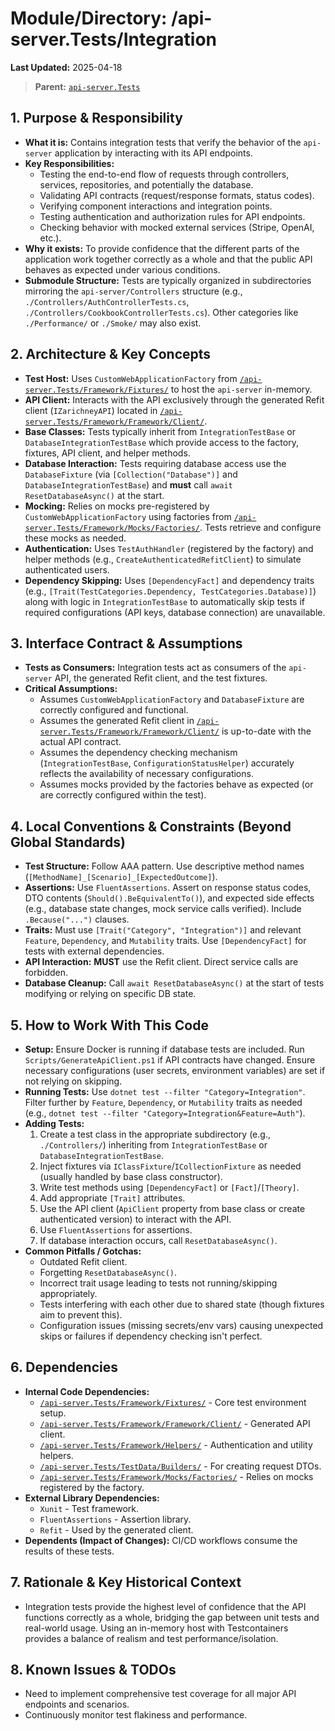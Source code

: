 # Module/Directory: /api-server.Tests/Integration

**Last Updated:** 2025-04-18

> **Parent:** [`api-server.Tests`](../README.md)

## 1. Purpose & Responsibility

* **What it is:** Contains integration tests that verify the behavior of the `api-server` application by interacting with its API endpoints.
* **Key Responsibilities:**
    * Testing the end-to-end flow of requests through controllers, services, repositories, and potentially the database.
    * Validating API contracts (request/response formats, status codes).
    * Verifying component interactions and integration points.
    * Testing authentication and authorization rules for API endpoints.
    * Checking behavior with mocked external services (Stripe, OpenAI, etc.).
* **Why it exists:** To provide confidence that the different parts of the application work together correctly as a whole and that the public API behaves as expected under various conditions.
* **Submodule Structure:** Tests are typically organized in subdirectories mirroring the `api-server/Controllers` structure (e.g., `./Controllers/AuthControllerTests.cs`, `./Controllers/CookbookControllerTests.cs`). Other categories like `./Performance/` or `./Smoke/` may also exist.

## 2. Architecture & Key Concepts

* **Test Host:** Uses `CustomWebApplicationFactory` from [`/api-server.Tests/Framework/Fixtures/`](Framework/Fixtures/README.md) to host the `api-server` in-memory.
* **API Client:** Interacts with the API exclusively through the generated Refit client (`IZarichneyAPI`) located in [`/api-server.Tests/Framework/Framework/Client/`](../Framework/Client/README.md).
* **Base Classes:** Tests typically inherit from `IntegrationTestBase` or `DatabaseIntegrationTestBase` which provide access to the factory, fixtures, API client, and helper methods.
* **Database Interaction:** Tests requiring database access use the `DatabaseFixture` (via `[Collection("Database")]` and `DatabaseIntegrationTestBase`) and **must** call `await ResetDatabaseAsync()` at the start.
* **Mocking:** Relies on mocks pre-registered by `CustomWebApplicationFactory` using factories from [`/api-server.Tests/Framework/Mocks/Factories/`](../Mocks/Factories/README.md). Tests retrieve and configure these mocks as needed.
* **Authentication:** Uses `TestAuthHandler` (registered by the factory) and helper methods (e.g., `CreateAuthenticatedRefitClient`) to simulate authenticated users.
* **Dependency Skipping:** Uses `[DependencyFact]` and dependency traits (e.g., `[Trait(TestCategories.Dependency, TestCategories.Database)]`) along with logic in `IntegrationTestBase` to automatically skip tests if required configurations (API keys, database connection) are unavailable.

## 3. Interface Contract & Assumptions

* **Tests as Consumers:** Integration tests act as consumers of the `api-server` API, the generated Refit client, and the test fixtures.
* **Critical Assumptions:**
    * Assumes `CustomWebApplicationFactory` and `DatabaseFixture` are correctly configured and functional.
    * Assumes the generated Refit client in [`/api-server.Tests/Framework/Framework/Client/`](../Framework/Client/README.md) is up-to-date with the actual API contract.
    * Assumes the dependency checking mechanism (`IntegrationTestBase`, `ConfigurationStatusHelper`) accurately reflects the availability of necessary configurations.
    * Assumes mocks provided by the factories behave as expected (or are correctly configured within the test).

## 4. Local Conventions & Constraints (Beyond Global Standards)

* **Test Structure:** Follow AAA pattern. Use descriptive method names (`[MethodName]_[Scenario]_[ExpectedOutcome]`).
* **Assertions:** Use `FluentAssertions`. Assert on response status codes, DTO contents (`Should().BeEquivalentTo()`), and expected side effects (e.g., database state changes, mock service calls verified). Include `.Because("...")` clauses.
* **Traits:** Must use `[Trait("Category", "Integration")]` and relevant `Feature`, `Dependency`, and `Mutability` traits. Use `[DependencyFact]` for tests with external dependencies.
* **API Interaction:** **MUST** use the Refit client. Direct service calls are forbidden.
* **Database Cleanup:** Call `await ResetDatabaseAsync()` at the start of tests modifying or relying on specific DB state.

## 5. How to Work With This Code

* **Setup:** Ensure Docker is running if database tests are included. Run `Scripts/GenerateApiClient.ps1` if API contracts have changed. Ensure necessary configurations (user secrets, environment variables) are set if not relying on skipping.
* **Running Tests:** Use `dotnet test --filter "Category=Integration"`. Filter further by `Feature`, `Dependency`, or `Mutability` traits as needed (e.g., `dotnet test --filter "Category=Integration&Feature=Auth"`).
* **Adding Tests:**
    1.  Create a test class in the appropriate subdirectory (e.g., `./Controllers/`) inheriting from `IntegrationTestBase` or `DatabaseIntegrationTestBase`.
    2.  Inject fixtures via `IClassFixture`/`ICollectionFixture` as needed (usually handled by base class constructor).
    3.  Write test methods using `[DependencyFact]` or `[Fact]`/`[Theory]`.
    4.  Add appropriate `[Trait]` attributes.
    5.  Use the API client (`ApiClient` property from base class or create authenticated version) to interact with the API.
    6.  Use `FluentAssertions` for assertions.
    7.  If database interaction occurs, call `ResetDatabaseAsync()`.
* **Common Pitfalls / Gotchas:**
    * Outdated Refit client.
    * Forgetting `ResetDatabaseAsync()`.
    * Incorrect trait usage leading to tests not running/skipping appropriately.
    * Tests interfering with each other due to shared state (though fixtures aim to prevent this).
    * Configuration issues (missing secrets/env vars) causing unexpected skips or failures if dependency checking isn't perfect.

## 6. Dependencies

* **Internal Code Dependencies:**
    * [`/api-server.Tests/Framework/Fixtures/`](Framework/Fixtures/README.md) - Core test environment setup.
    * [`/api-server.Tests/Framework/Framework/Client/`](../Framework/Client/README.md) - Generated API client.
    * [`/api-server.Tests/Framework/Helpers/`](Framework/Helpers/README.md) - Authentication and utility helpers.
    * [`/api-server.Tests/TestData/Builders/`](../TestData/Builders/README.md) - For creating request DTOs.
    * [`/api-server.Tests/Framework/Mocks/Factories/`](../Mocks/Factories/README.md) - Relies on mocks registered by the factory.
* **External Library Dependencies:**
    * `Xunit` - Test framework.
    * `FluentAssertions` - Assertion library.
    * `Refit` - Used by the generated client.
* **Dependents (Impact of Changes):** CI/CD workflows consume the results of these tests.

## 7. Rationale & Key Historical Context

* Integration tests provide the highest level of confidence that the API functions correctly as a whole, bridging the gap between unit tests and real-world usage. Using an in-memory host with Testcontainers provides a balance of realism and test performance/isolation.

## 8. Known Issues & TODOs

* Need to implement comprehensive test coverage for all major API endpoints and scenarios.
* Continuously monitor test flakiness and performance.